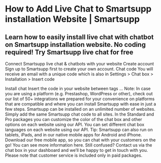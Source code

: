# How to Add Live Chat to Smartsupp installation Website | Smartsupp
## Learn how to easily install live chat with chatbot on Smartsupp installation website. No coding required! Try Smartsupp live chat for free
Connect Smartsupp live chat & chatbots with your website
Create account
Sign up to Smartsupp first to create your own account.
Chat code
You will receive an email with a unique code which is also in Settings > Chat box > Installation > Insert code
<script>
var _smartsupp = _smartsupp || {};
_smartsupp.key = 'YOUR_SMARTSUPP_CODE';
window.smartsupp||(function(d) {
	var s,c,o=smartsupp=function(){ o._.push(arguments)};o._=[];
	s=d.getElementsByTagName('script')[0];c=d.createElement('script');
	c.type='text/javascript';c.charset='utf-8';c.async=true;
	c.src='//www.smartsuppchat.com/loader.js?';s.parentNode.insertBefore(c,s);
})(document);
</script>
Install chat
Insert the code in your website between tags <head> ... </head>
Note: In case you are using a platform (e.g. Prestashop, WordPress or other), check out our list of 50+ integrations we prepared for your convenience on platforms that are compatible and where you can install Smartsupp with ease in just a few steps.
Smartsupp can be installed on an unlimited number of websites. Simply add the same Smartsupp chat code to all sites. In the Standard and Pro packages you can customize the color of the chat box and other options on each website using our API. You can set different chat box languages on each website using our API.
Tip: Smartsupp can also run on tablets, iPads, and in our native mobile apps for Android and iPhone. Download our free mobile app, so you can chat with your customers on the go! You can see more information here.
Still confused? Contact us via the chat box in your dashboard and we’ll be happy to get in touch with you. Please note that customer service is included only in paid packages.

